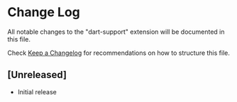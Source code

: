 # Change Log

All notable changes to the "dart-support" extension will be documented in this file.

Check [Keep a Changelog](http://keepachangelog.com/) for recommendations on how to structure this file.

## [Unreleased]

- Initial release